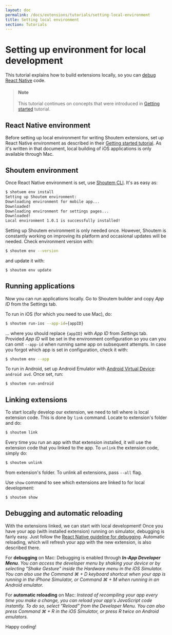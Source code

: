 ```yaml
---
layout: doc
permalink: /docs/extensions/tutorials/setting-local-environment
title: Setting local environment
section: Tutorials
---
```


# Setting up environment for local development

This tutorial explains how to build extensions locally, so you can [debug React Native](https://facebook.github.io/react-native/docs/debugging.html) code.

> #### Note
> This tutorial continues on concepts that were introduced in [Getting started](http://shoutem.github.io/docs/extensions/getting-started/introduction) tutorial.

## React Native environment

Before setting up local environment for writing Shoutem extensions, set up React Native environment as described in their [Getting started tutorial](https://facebook.github.io/react-native/docs/getting-started.html). As it's written in that document, local building of iOS applications is only available through Mac.

## Shoutem environment

Once React Native environment is set, use [Shoutem CLI](https://www.npmjs.com/package/@shoutem/cli). It's as easy as:

```bash
$ shotuem env install
Setting up Shoutem environment:
Downloading environment for mobile app...
Downloaded!
Downloading environment for settings pages...
Downloaded!
Local environment 1.0.1 is successfully installed!
```

Setting up Shoutem environment is only needed once. However, Shoutem is constantly working on improving its platform and occasional updates will be needed. Check environment version with:

```bash
$ shoutem env --version
```

and update it with:

```bash
$ shoutem env update
```

## Running applications

Now you can run applications locally. Go to Shoutem builder and copy _App ID_ from the Settings tab.

To run in iOS (for which you need to use Mac), do:

```bash
$ shoutem run-ios --app-id={appID}
```

... where you should replace `{appID}` with _App ID_ from _Settings_ tab. Provided _App ID_ will be set in the environment configuration so you can you can omit `--app-id` when running same app on subsequent attempts. In case you forgot which app is set in configuration, check it with:

```bash
$ shoutem env --app
```

To run in Android, set up Android Emulator with [Android Virtual Device](https://developer.android.com/studio/run/managing-avds.html): `android avd`. Once set, run:

```bash
$ shoutem run-android
```

## Linking extensions

To start locally develop our extension, we need to tell where is local extension code. This is done by `link` command. Locate to extension's folder and do:

```bash
$ shoutem link
```

Every time you run an app with that extension installed, it will use the extension code that you linked to the app. To `unlink` the extension code, simply do:

```bash
$ shoutem unlink
```

from extension's folder. To unlink all extensions, pass `--all` flag.

Use `show` command to see which extensions are linked to for local development:

```bash
$ shoutem show
```

## Debugging and automatic reloading

With the extensions linked, we can start with local development! Once you have your app (with installed extension) running on simulator, debugging is fairly easy. Just follow the [React Native guideline for debugging](https://facebook.github.io/react-native/docs/debugging.html). Automatic reloading, which will refresh your app with the new extension, is also described there.

For **debugging** on Mac: Debugging is enabled through ***In-App Developer Menu***. _You can access the developer menu by shaking your device or by selecting "Shake Gesture" inside the Hardware menu in the iOS Simulator. You can also use the Command ⌘ + D keyboard shortcut when your app is running in the iPhone Simulator, or Command ⌘ + M when running in an Android emulator._

For **automatic reloading** on Mac: _Instead of recompiling your app every time you make a change, you can reload your app's JavaScript code instantly. To do so, select "Reload" from the Developer Menu. You can also press Command ⌘ + R in the iOS Simulator, or press R twice on Android emulators._

Happy coding!